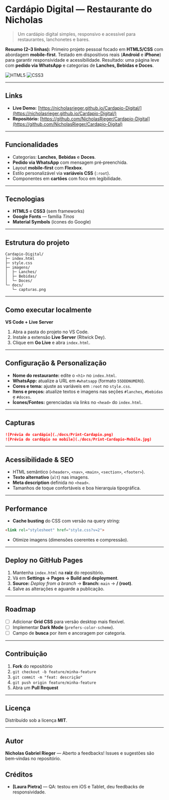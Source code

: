 # Cardápio Digital — Restaurante do Nicholas

> Um cardápio digital simples, responsivo e acessível para restaurantes, lanchonetes e bares.

**Resumo (2–3 linhas):** Primeiro projeto pessoal focado em **HTML5/CSS** com abordagem **mobile‑first**. Testado em dispositivos reais (**Android** e **iPhone**) para garantir responsividade e acessibilidade. Resultado: uma página leve com **pedido via WhatsApp** e categorias de **Lanches, Bebidas e Doces**.

<p align="left">
  <img alt="HTML5" src="https://img.shields.io/badge/HTML5-%23E34F26" />
  <img alt="CSS3" src="https://img.shields.io/badge/CSS3-%231572B6" />

</p>

---

## Links

* **Live Demo:** [https://nicholasrieger.github.io/Cardapio-Digital/](https://nicholasrieger.github.io/Cardapio-Digital/)
* **Repositório:** [https://github.com/NicholasRieger/Cardapio-Digital](https://github.com/NicholasRieger/Cardapio-Digital)

---

## Funcionalidades

* Categorias: **Lanches**, **Bebidas** e **Doces**.
* **Pedido via WhatsApp** com mensagem pré‑preenchida.
* Layout **mobile‑first** com **Flexbox**.
* Estilo personalizável via **variáveis CSS** (`:root`).
* Componentes em **cartões** com foco em legibilidade.

---

## Tecnologias

* **HTML5** e **CSS3** (sem frameworks)
* **Google Fonts** — família *Tinos*
* **Material Symbols** (ícones do Google)

---

## Estrutura do projeto

```text
Cardapio-Digital/
├─ index.html
├─ style.css
├─ imagens/
│  ├─ Lanches/
│  ├─ Bebidas/
│  └─ Doces/
└─ docs/
   └─ capturas.png
```

---

## Como executar localmente

**VS Code + Live Server**

1. Abra a pasta do projeto no VS Code.
2. Instale a extensão **Live Server** (Ritwick Dey).
3. Clique em **Go Live** e abra `index.html`.

---

## Configuração & Personalização

* **Nome do restaurante:** edite o `<h1>` no `index.html`.
* **WhatsApp:** atualize a URL em `#whatsapp` (formato `55DDDNUMERO`).
* **Cores e tema:** ajuste as variáveis em `:root` no `style.css`.
* **Itens e preços:** atualize textos e imagens nas seções `#lanches`, `#bebidas` e `#doces`.
* **Ícones/Fontes:** gerenciadas via links no `<head>` do `index.html`.

---

## Capturas

```md
![Prévia do cardápio](./docs/Print-Cardapio.png)
![Prévia do cardápio no mobile](./docs/Print-Cardapio-Mobile.jpg)

```

---

## Acessibilidade & SEO

* HTML semântico (`<header>`, `<nav>`, `<main>`, `<section>`, `<footer>`).
* **Texto alternativo** (`alt`) nas imagens.
* **Meta description** definida no `<head>`.
* Tamanhos de toque confortáveis e boa hierarquia tipográfica.
---

## Performance

* **Cache busting** do CSS com versão na query string:

```html
<link rel="stylesheet" href="style.css?v=2">
```

* Otimize imagens (dimensões coerentes e compressão).

---

## Deploy no GitHub Pages

1. Mantenha `index.html` na **raiz** do repositório.
2. Vá em **Settings → Pages → Build and deployment**.
3. **Source:** *Deploy from a branch* → **Branch:** `main` → **/ (root)**.
4. Salve as alterações e aguarde a publicação.

---

## Roadmap

* [ ] Adicionar **Grid CSS** para versão desktop mais flexível.
* [ ] Implementar **Dark Mode** (`prefers-color-scheme`).
* [ ] Campo de **busca** por item e ancoragem por categoria.
---

## Contribuição

1. **Fork** do repositório
2. `git checkout -b feature/minha-feature`
3. `git commit -m "feat: descrição"`
4. `git push origin feature/minha-feature`
5. Abra um **Pull Request**

---

## Licença

Distribuído sob a licença **MIT**.

---

## Autor

**Nicholas Gabriel Rieger** — Aberto a feedbacks!
Issues e sugestões são bem‑vindas no repositório.

## Créditos

- **[Laura Pietra]** — QA: testou em iOS e Tablet, deu feedbacks de responsividade.
